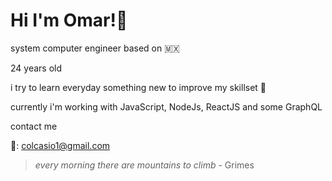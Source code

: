 # Hi I'm Omar!👋

system computer engineer based on 🇲🇽

24 years old

i try to learn everyday something new to improve my skillset 🙂

currently i'm working with JavaScript, NodeJs, ReactJS and some GraphQL 

contact me

📧: [colcasio1@gmail.com](colcasio1@gmail.com)

> *every morning there are mountains to climb* - Grimes
